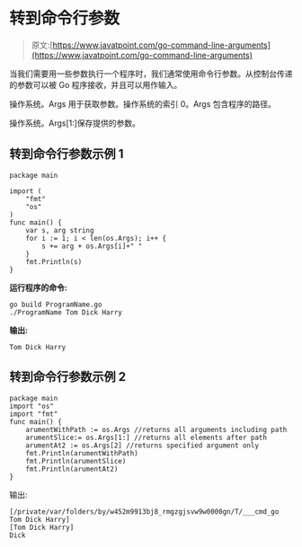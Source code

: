 # 转到命令行参数

> 原文:[https://www.javatpoint.com/go-command-line-arguments](https://www.javatpoint.com/go-command-line-arguments)

当我们需要用一些参数执行一个程序时，我们通常使用命令行参数。从控制台传递的参数可以被 Go 程序接收，并且可以用作输入。

操作系统。Args 用于获取参数。操作系统的索引 0。Args 包含程序的路径。

操作系统。Args[1:]保存提供的参数。

## 转到命令行参数示例 1

```
package main

import (
	"fmt"
	"os"
)
func main() {
	var s, arg string
	for i := 1; i < len(os.Args); i++ {
		s += arg + os.Args[i]+" "
	}
	fmt.Println(s)
}

```

**运行程序的命令:**

```
go build ProgramName.go
./ProgramName Tom Dick Harry

```

**输出:**

```
Tom Dick Harry 

```

## 转到命令行参数示例 2

```
package main
import "os"
import "fmt"
func main() {
	arumentWithPath := os.Args //returns all arguments including path
	arumentSlice:= os.Args[1:] //returns all elements after path
	arumentAt2 := os.Args[2] //returns specified argument only 
	fmt.Println(arumentWithPath)
	fmt.Println(arumentSlice)
	fmt.Println(arumentAt2)
}

```

输出:

```
[/private/var/folders/by/w452m9913bj8_rmgzgjsvw9w0000gn/T/___cmd_go Tom Dick Harry]
[Tom Dick Harry]
Dick

```